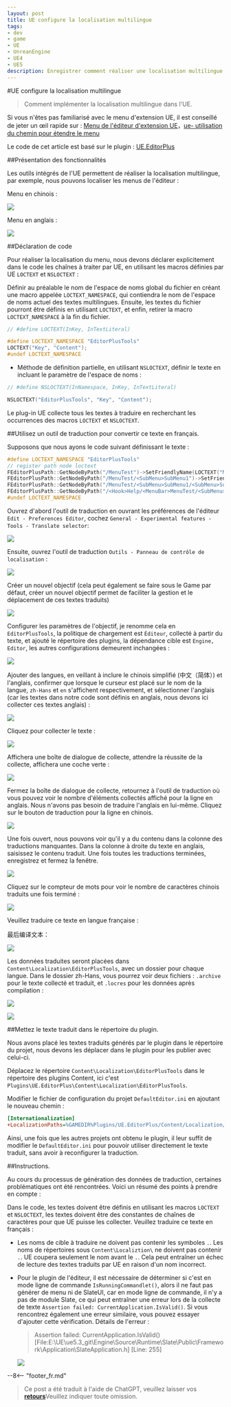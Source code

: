 ```yaml
---
layout: post
title: UE configure la localisation multilingue
tags:
- dev
- game
- UE
- UnreanEngine
- UE4
- UE5
description: Enregistrer comment réaliser une localisation multilingue dans l'UE.
---
```


<meta property="og:title" content="UE 设置本地化多语言" />

#UE configure la localisation multilingue

> Comment implémenter la localisation multilingue dans l'UE.

Si vous n'êtes pas familiarisé avec le menu d'extension UE, il est conseillé de jeter un œil rapide sur : [Menu de l'éditeur d'extension UE](ue-扩展编辑器菜单.md)，[ue- utilisation du chemin pour étendre le menu](ue-使用路径形式扩展菜单.md)

Le code de cet article est basé sur le plugin : [UE.EditorPlus](https://github.com/disenone/UE.EditorPlus)

##Présentation des fonctionnalités

Les outils intégrés de l'UE permettent de réaliser la localisation multilingue, par exemple, nous pouvons localiser les menus de l'éditeur :

Menu en chinois :

![](assets/img/2023-ue-localization/chinese.png)

Menu en anglais :

![](assets/img/2023-ue-localization/english.png)

##Déclaration de code

Pour réaliser la localisation du menu, nous devons déclarer explicitement dans le code les chaînes à traiter par UE, en utilisant les macros définies par UE `LOCTEXT` et `NSLOCTEXT` :

Définir au préalable le nom de l'espace de noms global du fichier en créant une macro appelée `LOCTEXT_NAMESPACE`, qui contiendra le nom de l'espace de noms actuel des textes multilingues. Ensuite, les textes du fichier pourront être définis en utilisant `LOCTEXT`, et enfin, retirer la macro `LOCTEXT_NAMESPACE` à la fin du fichier.

```cpp
// #define LOCTEXT(InKey, InTextLiteral)

#define LOCTEXT_NAMESPACE "EditorPlusTools"
LOCTEXT("Key", "Content");
#undef LOCTEXT_NAMESPACE

```

- Méthode de définition partielle, en utilisant `NSLOCTEXT`, définir le texte en incluant le paramètre de l'espace de noms :

```cpp
// #define NSLOCTEXT(InNamespace, InKey, InTextLiteral)

NSLOCTEXT("EditorPlusTools", "Key", "Content");
```

Le plug-in UE collecte tous les textes à traduire en recherchant les occurrences des macros `LOCTEXT` et `NSLOCTEXT`.

##Utilisez un outil de traduction pour convertir ce texte en français.

Supposons que nous ayons le code suivant définissant le texte :

```cpp
#define LOCTEXT_NAMESPACE "EditorPlusTools"
// register path node loctext
FEditorPlusPath::GetNodeByPath("/MenuTest")->SetFriendlyName(LOCTEXT("MenuTest", "MenuTest"))->SetFriendlyTips(LOCTEXT("MenuTestTips", "MenuTestTips"));
FEditorPlusPath::GetNodeByPath("/MenuTest/<SubMenu>SubMenu1")->SetFriendlyName(LOCTEXT("SubMenu1", "SubMenu1"))->SetFriendlyTips(LOCTEXT("SubMenu1Tips", "SubMenu1Tips"));
FEditorPlusPath::GetNodeByPath("/MenuTest/<SubMenu>SubMenu1/<SubMenu>SubMenu1")->SetFriendlyName(LOCTEXT("SubMenu1", "SubMenu1"))->SetFriendlyTips(LOCTEXT("SubMenu1Tips", "SubMenu1Tips"));
FEditorPlusPath::GetNodeByPath("/<Hook>Help/<MenuBar>MenuTest/<SubMenu>SubMenu1/<Section>Section1")->SetFriendlyName(LOCTEXT("Section1", "Section1"))->SetFriendlyTips(LOCTEXT("Section1Tips", "Section1Tips"));
#undef LOCTEXT_NAMESPACE
```

Ouvrez d'abord l'outil de traduction en ouvrant les préférences de l'éditeur `Edit - Preferences Editor`, cochez `General - Experimental features - Tools - Translate selector`:

![](assets/img/2023-ue-localization/editor_enable_tool.png)


Ensuite, ouvrez l'outil de traduction `Outils - Panneau de contrôle de localisation` :

![](assets/img/2023-ue-localization/editor_open_tool.png)

Créer un nouvel objectif (cela peut également se faire sous le Game par défaut, créer un nouvel objectif permet de faciliter la gestion et le déplacement de ces textes traduits)

![](assets/img/2023-ue-localization/tool_new_target.png)

Configurer les paramètres de l'objectif, je renomme cela en `EditorPlusTools`, la politique de chargement est `Éditeur`, collecté à partir du texte, et ajouté le répertoire des plugins, la dépendance cible est `Engine, Editor`, les autres configurations demeurent inchangées :

![](assets/img/2023-ue-localization/tool_target_config.png)

Ajouter des langues, en veillant à inclure le chinois simplifié (中文（简体）) et l'anglais, confirmer que lorsque le curseur est placé sur le nom de la langue, `zh-Hans` et `en` s'affichent respectivement, et sélectionner l'anglais (car les textes dans notre code sont définis en anglais, nous devons ici collecter ces textes anglais) :

![](assets/img/2023-ue-localization/tool_target_lang.png)

Cliquez pour collecter le texte :

![](assets/img/2023-ue-localization/tool_target_collect.png)

Affichera une boîte de dialogue de collecte, attendre la réussite de la collecte, affichera une coche verte :

![](assets/img/2023-ue-localization/tool_target_collected.png)

Fermez la boîte de dialogue de collecte, retournez à l'outil de traduction où vous pouvez voir le nombre d'éléments collectés affiché pour la ligne en anglais. Nous n'avons pas besoin de traduire l'anglais en lui-même. Cliquez sur le bouton de traduction pour la ligne en chinois.

![](assets/img/2023-ue-localization/tool_go_trans.png)

Une fois ouvert, nous pouvons voir qu'il y a du contenu dans la colonne des traductions manquantes. Dans la colonne à droite du texte en anglais, saisissez le contenu traduit. Une fois toutes les traductions terminées, enregistrez et fermez la fenêtre.

![](assets/img/2023-ue-localization/tool_trans.png)

Cliquez sur le compteur de mots pour voir le nombre de caractères chinois traduits une fois terminé :

![](assets/img/2023-ue-localization/tool_count.png)

Veuillez traduire ce texte en langue française :

最后编译文本：

![](assets/img/2023-ue-localization/tool_build.png)

Les données traduites seront placées dans `Content\Localization\EditorPlusTools`, avec un dossier pour chaque langue. Dans le dossier zh-Hans, vous pourrez voir deux fichiers : `.archive` pour le texte collecté et traduit, et `.locres` pour les données après compilation :

![](assets/img/2023-ue-localization/tool_ret.png)

![](assets/img/2023-ue-localization/tool_ret2.png)

##Mettez le texte traduit dans le répertoire du plugin.

Nous avons placé les textes traduits générés par le plugin dans le répertoire du projet, nous devons les déplacer dans le plugin pour les publier avec celui-ci.

Déplacez le répertoire `Content\Localization\EditorPlusTools` dans le répertoire des plugins Content, ici c'est `Plugins\UE.EditorPlus\Content\Localization\EditorPlusTools`.

Modifier le fichier de configuration du projet `DefaultEditor.ini` en ajoutant le nouveau chemin :

```ini
[Internationalization]
+LocalizationPaths=%GAMEDIR%Plugins/UE.EditorPlus/Content/Localization/EditorPlusTools
```

Ainsi, une fois que les autres projets ont obtenu le plugin, il leur suffit de modifier le `DefaultEditor.ini` pour pouvoir utiliser directement le texte traduit, sans avoir à reconfigurer la traduction.

##Instructions.

Au cours du processus de génération des données de traduction, certaines problématiques ont été rencontrées. Voici un résumé des points à prendre en compte :

Dans le code, les textes doivent être définis en utilisant les macros `LOCTEXT` et `NSLOCTEXT`, les textes doivent être des constantes de chaînes de caractères pour que UE puisse les collecter.
Veuillez traduire ce texte en français :

- Les noms de cible à traduire ne doivent pas contenir les symboles `.`. Les noms de répertoires sous `Content\Localiztion\` ne doivent pas contenir `.`. UE coupera seulement le nom avant le `.`. Cela peut entraîner un échec de lecture des textes traduits par UE en raison d'un nom incorrect.
- Pour le plugin de l'éditeur, il est nécessaire de déterminer si c'est en mode ligne de commande `IsRunningCommandlet()`, alors il ne faut pas générer de menu ni de SlateUI, car en mode ligne de commande, il n'y a pas de module Slate, ce qui peut entraîner une erreur lors de la collecte de texte `Assertion failed: CurrentApplication.IsValid()`. Si vous rencontrez également une erreur similaire, vous pouvez essayer d'ajouter cette vérification. Détails de l'erreur :

    > Assertion failed: CurrentApplication.IsValid() [File:E:\UE\ue5.3_git\Engine\Source\Runtime\Slate\Public\Framework\Application\SlateApplication.h] [Line: 255] 

    ![](assets/img/2023-ue-localization/tool_error.png)

--8<-- "footer_fr.md"


> Ce post a été traduit à l'aide de ChatGPT, veuillez laisser vos [**retours**](https://github.com/disenone/wiki_blog/issues/new)Veuillez indiquer toute omission. 
